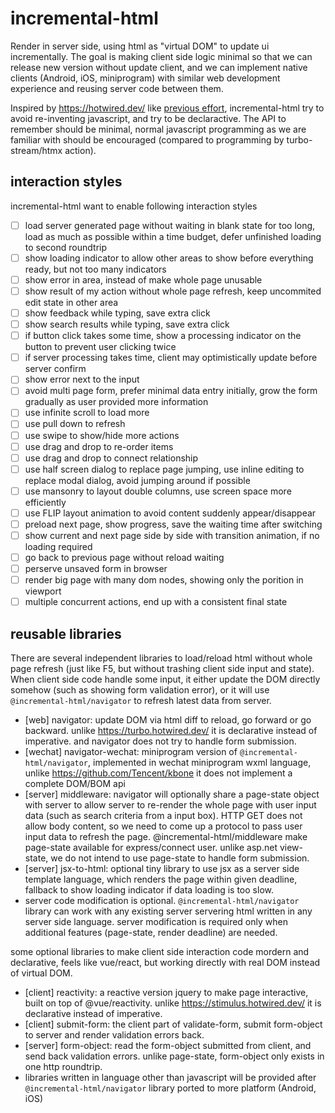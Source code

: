 # incremental-html

Render in server side, using html as "virtual DOM" to update ui incrementally. The goal is making client side logic minimal so that we can release new version without update client, and we can implement native clients (Android, iOS, miniprogram) with similar web development experience and reusing server code between them.

Inspired by https://hotwired.dev/ like [previous effort](https://github.com/taowen/awesome-html), incremental-html try to avoid re-inventing javascript, and try to be declaractive. The API to remember should be minimal, normal javascript programming as we are familiar with should be encouraged (compared to programming by turbo-stream/htmx action).

## interaction styles

incremental-html want to enable following interaction styles

* [ ] load server generated page without waiting in blank state for too long, load as much as possible within a time budget, defer unfinished loading to second roundtrip
* [ ] show loading indicator to allow other areas to show before everything ready, but not too many indicators
* [ ] show error in area, instead of make whole page unusable
* [ ] show result of my action without whole page refresh, keep uncommited edit state in other area
* [ ] show feedback while typing, save extra click
* [ ] show search results while typing, save extra click
* [ ] if button click takes some time, show a processing indicator on the button to prevent user clicking twice
* [ ] if server processing takes time, client may optimistically update before server confirm
* [ ] show error next to the input
* [ ] avoid multi page form, prefer minimal data entry initially, grow the form gradually as user provided more information
* [ ] use infinite scroll to load more
* [ ] use pull down to refresh
* [ ] use swipe to show/hide more actions
* [ ] use drag and drop to re-order items
* [ ] use drag and drop to connect relationship
* [ ] use half screen dialog to replace page jumping, use inline editing to replace modal dialog, avoid jumping around if possible
* [ ] use mansonry to layout double columns, use screen space more efficiently
* [ ] use FLIP layout animation to avoid content suddenly appear/disappear
* [ ] preload next page, show progress, save the waiting time after switching
* [ ] show current and next page side by side with transition animation, if no loading required
* [ ] go back to previous page without reload waiting
* [ ] perserve unsaved form in browser 
* [ ] render big page with many dom nodes, showing only the porition in viewport
* [ ] multiple concurrent actions, end up with a consistent final state

## reusable libraries

There are several independent libraries to load/reload html without whole page refresh (just like F5, but without trashing client side input and state). When client side code handle some input, it either update the DOM directly somehow (such as showing form validation error), or it will use `@incremental-html/navigator` to refresh latest data from server.

* [web] navigator: update DOM via html diff to reload, go forward or go backward. unlike https://turbo.hotwired.dev/ it is declarative instead of imperative. and navigator does not try to handle form submission.
* [wechat] navigator-wechat: miniprogram version of `@incremental-html/navigator`, implemented in wechat miniprogram wxml language, unlike https://github.com/Tencent/kbone it does not implement a complete DOM/BOM api 
* [server] middleware: navigator will optionally share a page-state object with server to allow server to re-render the whole page with user input data (such as search criteria from a input box). HTTP GET does not allow body content, so we need to come up a protocol to pass user input data to refresh the page. @incremental-html/middleware make page-state available for express/connect user. unlike asp.net view-state, we do not intend to use page-state to handle form submission.
* [server] jsx-to-html: optional tiny library to use jsx as a server side template language, which renders the page within given deadline, fallback to show loading indicator if data loading is too slow.
* server code modification is optional. `@incremental-html/navigator` library can work with any existing server servering html written in any server side language. server modification is required only when additional features (page-state, render deadline) are needed. 

some optional libraries to make client side interaction code mordern and declarative, feels like vue/react, but working directly with real DOM instead of virtual DOM.

* [client] reactivity: a reactive version jquery to make page interactive, built on top of @vue/reactivity. unlike https://stimulus.hotwired.dev/ it is declarative instead of imperative.
* [client] submit-form: the client part of validate-form, submit form-object to server and render validation errors back.
* [server] form-object: read the form-object submitted from client, and send back validation errors. unlike page-state, form-object only exists in one http roundtrip.
* libraries written in language other than javascript will be provided after `@incremental-html/navigator` library ported to more platform (Android, iOS)